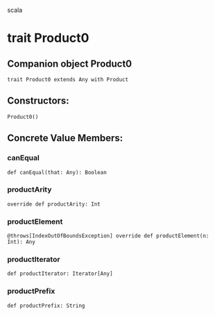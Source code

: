 scala
# trait Product0

## Companion object Product0

<pre><code class="language-scala" >trait Product0 extends Any with Product</pre></code>
## Constructors:
<pre><code class="language-scala" >Product0()</pre></code>

## Concrete Value Members:
### canEqual
<pre><code class="language-scala" >def canEqual(that: Any): Boolean</pre></code>

### productArity
<pre><code class="language-scala" >override def productArity: Int</pre></code>

### productElement
<pre><code class="language-scala" >@throws[IndexOutOfBoundsException] override def productElement(n: Int): Any</pre></code>

### productIterator
<pre><code class="language-scala" >def productIterator: Iterator[Any]</pre></code>

### productPrefix
<pre><code class="language-scala" >def productPrefix: String</pre></code>

